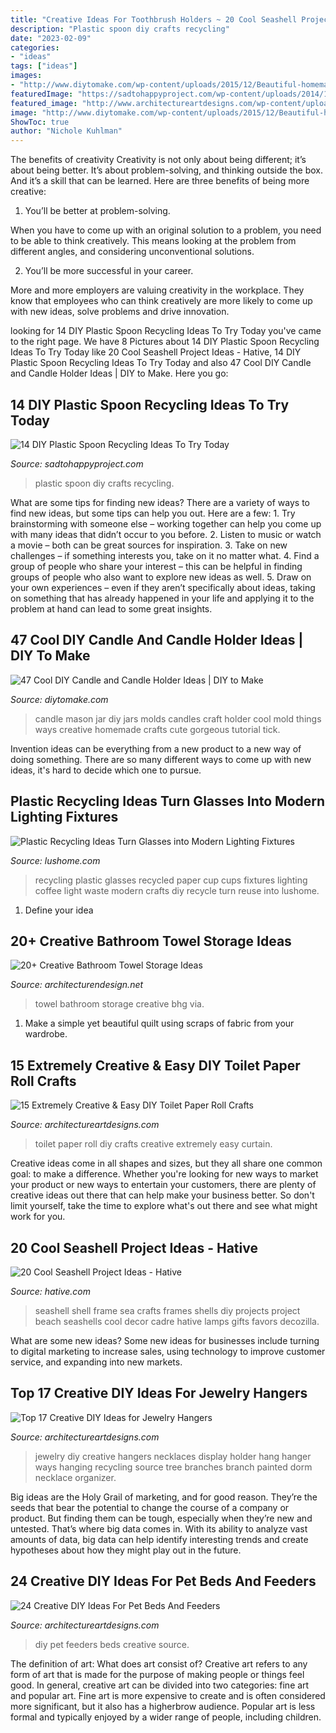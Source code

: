 ```yaml
---
title: "Creative Ideas For Toothbrush Holders ~ 20 Cool Seashell Project Ideas"
description: "Plastic spoon diy crafts recycling"
date: "2023-02-09"
categories:
- "ideas"
tags: ["ideas"]
images:
- "http://www.diytomake.com/wp-content/uploads/2015/12/Beautiful-homemade-candle-molds-ideas-diy.jpg"
featuredImage: "https://sadtohappyproject.com/wp-content/uploads/2014/12/diy-reuse-old-plastic-spoon-crafts6.jpg"
featured_image: "http://www.architectureartdesigns.com/wp-content/uploads/2013/06/recycling.mypage._ru.jpg"
image: "http://www.diytomake.com/wp-content/uploads/2015/12/Beautiful-homemade-candle-molds-ideas-diy.jpg"
ShowToc: true
author: "Nichole Kuhlman"
---
```



The benefits of creativity
Creativity is not only about being different; it’s about being better. It’s about problem-solving, and thinking outside the box. And it’s a skill that can be learned. Here are three benefits of being more creative:
1. You’ll be better at problem-solving.

When you have to come up with an original solution to a problem, you need to be able to think creatively. This means looking at the problem from different angles, and considering unconventional solutions.

2. You’ll be more successful in your career.

More and more employers are valuing creativity in the workplace. They know that employees who can think creatively are more likely to come up with new ideas, solve problems and drive innovation.

	

		
looking for 14 DIY Plastic Spoon Recycling Ideas To Try Today you've came to the right page. We have 8 Pictures about 14 DIY Plastic Spoon Recycling Ideas To Try Today like 20 Cool Seashell Project Ideas - Hative, 14 DIY Plastic Spoon Recycling Ideas To Try Today and also 47 Cool DIY Candle and Candle Holder Ideas | DIY to Make. Here you go:
		
    
## 14 DIY Plastic Spoon Recycling Ideas To Try Today

<img loading=lazy src="https://sadtohappyproject.com/wp-content/uploads/2014/12/diy-reuse-old-plastic-spoon-crafts6.jpg" onerror="this.onerror=null;this.src='https://tse2.mm.bing.net/th?id=OIP.8ddXad6Xa_hyzcPVMlpjQwHaLD&amp;pid=15.1';" alt="14 DIY Plastic Spoon Recycling Ideas To Try Today">

_Source: sadtohappyproject.com_

>plastic spoon diy crafts recycling. 

	

What are some tips for finding new ideas?
There are a variety of ways to find new ideas, but some tips can help you out. Here are a few: 1. Try brainstorming with someone else – working together can help you come up with many ideas that didn’t occur to you before. 2. Listen to music or watch a movie – both can be great sources for inspiration. 3. Take on new challenges – if something interests you, take on it no matter what. 4. Find a group of people who share your interest – this can be helpful in finding groups of people who also want to explore new ideas as well. 5. Draw on your own experiences – even if they aren’t specifically about ideas, taking on something that has already happened in your life and applying it to the problem at hand can lead to some great insights.

    
## 47 Cool DIY Candle And Candle Holder Ideas | DIY To Make

<img loading=lazy src="http://www.diytomake.com/wp-content/uploads/2015/12/Beautiful-homemade-candle-molds-ideas-diy.jpg" onerror="this.onerror=null;this.src='https://tse2.mm.bing.net/th?id=OIP.ziUHEsqzTgy3NZVwM9nGSQHaKZ&amp;pid=15.1';" alt="47 Cool DIY Candle and Candle Holder Ideas | DIY to Make">

_Source: diytomake.com_

>candle mason jar diy jars molds candles craft holder cool mold things ways creative homemade crafts cute gorgeous tutorial tick. 

	

Invention ideas can be everything from a new product to a new way of doing something. There are so many different ways to come up with new ideas, it's hard to decide which one to pursue.

    
## Plastic Recycling Ideas Turn Glasses Into Modern Lighting Fixtures

<img loading=lazy src="https://www.lushome.com/wp-content/uploads/2013/07/plastic-recycling-lighting-fixtures-glasses-6.jpg" onerror="this.onerror=null;this.src='https://tse1.mm.bing.net/th?id=OIP.Ucy43OsNnTluhvhjYy2coAHaJ4&amp;pid=15.1';" alt="Plastic Recycling Ideas Turn Glasses into Modern Lighting Fixtures">

_Source: lushome.com_

>recycling plastic glasses recycled paper cup cups fixtures lighting coffee light waste modern crafts diy recycle turn reuse into lushome. 

	

1. Define your idea

    
## 20+ Creative Bathroom Towel Storage Ideas

<img loading=lazy src="http://cdn.architecturendesign.net/wp-content/uploads/2015/09/AD-Creative-Bathroom-Towel-Storage-Ideas-11.jpg" onerror="this.onerror=null;this.src='https://tse3.mm.bing.net/th?id=OIP.LrBncBnuDSdS3-UPd_ehJQHaJ3&amp;pid=15.1';" alt="20+ Creative Bathroom Towel Storage Ideas">

_Source: architecturendesign.net_

>towel bathroom storage creative bhg via. 

	

1. Make a simple yet beautiful quilt using scraps of fabric from your wardrobe.

    
## 15 Extremely Creative &amp; Easy DIY Toilet Paper Roll Crafts

<img loading=lazy src="https://www.architectureartdesigns.com/wp-content/uploads/2020/04/15-Extremely-Creative-Easy-DIY-Toilet-Paper-Roll-Crafts-6.jpg" onerror="this.onerror=null;this.src='https://tse3.mm.bing.net/th?id=OIP.vPmaNZv4WPJviYF7AlJEpAHaJ4&amp;pid=15.1';" alt="15 Extremely Creative &amp; Easy DIY Toilet Paper Roll Crafts">

_Source: architectureartdesigns.com_

>toilet paper roll diy crafts creative extremely easy curtain. 

	

Creative ideas come in all shapes and sizes, but they all share one common goal: to make a difference. Whether you're looking for new ways to market your product or new ways to entertain your customers, there are plenty of creative ideas out there that can help make your business better. So don't limit yourself, take the time to explore what's out there and see what might work for you.

    
## 20 Cool Seashell Project Ideas - Hative

<img loading=lazy src="https://hative.com/wp-content/uploads/2014/12/seashell-project-ideas/11-sea-shell-photo-frame.jpg" onerror="this.onerror=null;this.src='https://tse2.mm.bing.net/th?id=OIP.zg4oFNNHPHchdF10OVI2mQHaJ4&amp;pid=15.1';" alt="20 Cool Seashell Project Ideas - Hative">

_Source: hative.com_

>seashell shell frame sea crafts frames shells diy projects project beach seashells cool decor cadre hative lamps gifts favors decozilla. 

	

What are some new ideas?
Some new ideas for businesses include turning to digital marketing to increase sales, using technology to improve customer service, and expanding into new markets.

    
## Top 17 Creative DIY Ideas For Jewelry Hangers

<img loading=lazy src="http://www.architectureartdesigns.com/wp-content/uploads/2013/06/recycling.mypage._ru.jpg" onerror="this.onerror=null;this.src='https://tse4.mm.bing.net/th?id=OIP.UbkRin3hxEdx27Z-olfRkwHaLI&amp;pid=15.1';" alt="Top 17 Creative DIY Ideas for Jewelry Hangers">

_Source: architectureartdesigns.com_

>jewelry diy creative hangers necklaces display holder hang hanger ways hanging recycling source tree branches branch painted dorm necklace organizer. 

	

Big ideas are the Holy Grail of marketing, and for good reason. They’re the seeds that bear the potential to change the course of a company or product. But finding them can be tough, especially when they’re new and untested. That’s where big data comes in. With its ability to analyze vast amounts of data, big data can help identify interesting trends and create hypotheses about how they might play out in the future.

    
## 24 Creative DIY Ideas For Pet Beds And Feeders

<img loading=lazy src="https://www.architectureartdesigns.com/wp-content/uploads/2013/10/1548-630x699.jpg" onerror="this.onerror=null;this.src='https://tse3.mm.bing.net/th?id=OIP.AG4ZTUnoVEUGoxSr9-wgWAHaIN&amp;pid=15.1';" alt="24 Creative DIY Ideas For Pet Beds And Feeders">

_Source: architectureartdesigns.com_

>diy pet feeders beds creative source. 

	

The definition of art: What does art consist of?
Creative art refers to any form of art that is made for the purpose of making people or things feel good. In general, creative art can be divided into two categories: fine art and popular art. Fine art is more expensive to create and is often considered more significant, but it also has a higherbrow audience. Popular art is less formal and typically enjoyed by a wider range of people, including children.


